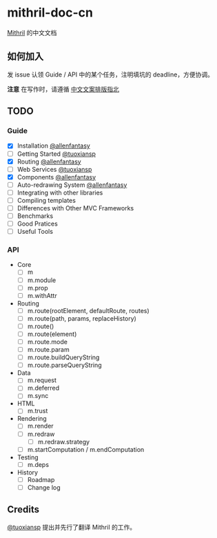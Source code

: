 # mithril-doc-cn
[Mithril](http://lhorie.github.io/mithril/) 的中文文档

## 如何加入

发 issue 认领 Guide / API 中的某个任务，注明填坑的 deadline，方便协调。

**注意** 在写作时，请遵循 [中文文案排版指北](https://github.com/sparanoid/chinese-copywriting-guidelines)

## TODO

### Guide
- [x] Installation [@allenfantasy](https://github.com/allenfantasy)
- [ ] Getting Started [@tuoxiansp](https://github.com/tuoxiansp)
- [x] Routing [@allenfantasy](https://github.com/allenfantasy)
- [ ] Web Services [@tuoxiansp](https://github.com/tuoxiansp)
- [x] Components [@allenfantasy](https://github.com/allenfantasy)
- [ ] Auto-redrawing System [@allenfantasy](https://github.com/allenfantasy)
- [ ] Integrating with other libraries
- [ ] Compiling templates
- [ ] Differences with Other MVC Frameworks
- [ ] Benchmarks
- [ ] Good Pratices
- [ ] Useful Tools

### API

- Core
  - [ ] m
  - [ ] m.module
  - [ ] m.prop
  - [ ] m.withAttr
- Routing
  - [ ] m.route(rootElement, defaultRoute, routes)
  - [ ] m.route(path, params, replaceHistory)
  - [ ] m.route()
  - [ ] m.route(element)
  - [ ] m.route.mode
  - [ ] m.route.param
  - [ ] m.route.buildQueryString
  - [ ] m.route.parseQueryString
- Data
  - [ ] m.request
  - [ ] m.deferred
  - [ ] m.sync
- HTML
  - [ ] m.trust
- Rendering
  - [ ] m.render
  - [ ] m.redraw
    - [ ] m.redraw.strategy
  - [ ] m.startComputation / m.endComputation
- Testing
  - [ ] m.deps
- History
  - [ ] Roadmap
  - [ ] Change log

## Credits

[@tuoxiansp](https://github.com/tuoxiansp) 提出并先行了翻译 Mithril 的工作。
